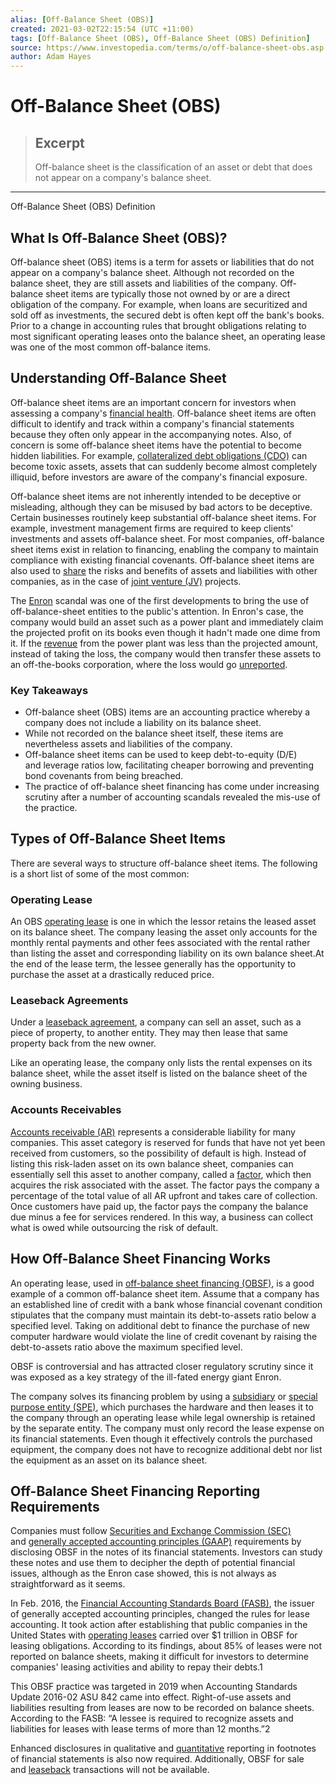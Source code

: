 ```yaml
---
alias: [Off-Balance Sheet (OBS)]
created: 2021-03-02T22:15:54 (UTC +11:00)
tags: [Off-Balance Sheet (OBS), Off-Balance Sheet (OBS) Definition]
source: https://www.investopedia.com/terms/o/off-balance-sheet-obs.asp
author: Adam Hayes
---
```


# Off-Balance Sheet (OBS)

> ## Excerpt
> Off-balance sheet is the classification of an asset or debt that does not appear on a company's balance sheet.

---

Off-Balance Sheet (OBS) Definition
## What Is Off-Balance Sheet (OBS)?

Off-balance sheet (OBS) items is a term for assets or liabilities that do not appear on a company's balance sheet. Although not recorded on the balance sheet, they are still assets and liabilities of the company. Off-balance sheet items are typically those not owned by or are a direct obligation of the company. For example, when loans are securitized and sold off as investments, the secured debt is often kept off the bank's books. Prior to a change in accounting rules that brought obligations relating to most significant operating leases onto the balance sheet, an operating lease was one of the most common off-balance items.

## Understanding Off-Balance Sheet

Off-balance sheet items are an important concern for investors when assessing a company's [financial health](https://www.investopedia.com/terms/f/financial-health.asp). Off-balance sheet items are often difficult to identify and track within a company's financial statements because they often only appear in the accompanying notes. Also, of concern is some off-balance sheet items have the potential to become hidden liabilities. For example, [collateralized debt obligations (CDO)](https://www.investopedia.com/terms/c/cdo.asp) can become toxic assets, assets that can suddenly become almost completely illiquid, before investors are aware of the company's financial exposure.

Off-balance sheet items are not inherently intended to be deceptive or misleading, although they can be misused by bad actors to be deceptive. Certain businesses routinely keep substantial off-balance sheet items. For example, investment management firms are required to keep clients' investments and assets off-balance sheet. For most companies, off-balance sheet items exist in relation to financing, enabling the company to maintain compliance with existing financial covenants. Off-balance sheet items are also used to [share](https://www.investopedia.com/terms/r/risk-participation.asp) the risks and benefits of assets and liabilities with other companies, as in the case of [joint venture (JV)](https://www.investopedia.com/terms/j/jointventure.asp) projects.

The [Enron](https://www.investopedia.com/terms/e/enron.asp) scandal was one of the first developments to bring the use of off-balance-sheet entities to the public's attention. In Enron's case, the company would build an asset such as a power plant and immediately claim the projected profit on its books even though it hadn't made one dime from it. If the [revenue](https://www.investopedia.com/terms/r/revenue.asp) from the power plant was less than the projected amount, instead of taking the loss, the company would then transfer these assets to an off-the-books corporation, where the loss would go [unreported](https://www.investopedia.com/updates/enron-scandal-summary/).

### Key Takeaways

-   Off-balance sheet (OBS) items are an accounting practice whereby a company does not include a liability on its balance sheet.
-   While not recorded on the balance sheet itself, these items are nevertheless assets and liabilities of the company.
-   Off-balance sheet items can be used to keep debt-to-equity (D/E) and leverage ratios low, facilitating cheaper borrowing and preventing bond covenants from being breached.
-   The practice of off-balance sheet financing has come under increasing scrutiny after a number of accounting scandals revealed the mis-use of the practice.

## Types of Off-Balance Sheet Items

There are several ways to structure off-balance sheet items. The following is a short list of some of the most common:

### Operating Lease

An OBS [operating lease](https://www.investopedia.com/terms/o/operatinglease.asp) is one in which the lessor retains the leased asset on its balance sheet. The company leasing the asset only accounts for the monthly rental payments and other fees associated with the rental rather than listing the asset and corresponding liability on its own balance sheet.At the end of the lease term, the lessee generally has the opportunity to purchase the asset at a drastically reduced price.

### Leaseback Agreements

Under a [leaseback agreement](https://www.investopedia.com/terms/l/leaseback.asp), a company can sell an asset, such as a piece of property, to another entity. They may then lease that same property back from the new owner.

Like an operating lease, the company only lists the rental expenses on its balance sheet, while the asset itself is listed on the balance sheet of the owning business.

### Accounts Receivables

[Accounts receivable (AR)](https://www.investopedia.com/terms/a/accountsreceivable.asp) represents a considerable liability for many companies. This asset category is reserved for funds that have not yet been received from customers, so the possibility of default is high. Instead of listing this risk-laden asset on its own balance sheet, companies can essentially sell this asset to another company, called a [factor](https://www.investopedia.com/terms/f/factor.asp), which then acquires the risk associated with the asset. The factor pays the company a percentage of the total value of all AR upfront and takes care of collection. Once customers have paid up, the factor pays the company the balance due minus a fee for services rendered. In this way, a business can collect what is owed while outsourcing the risk of default.

## How Off-Balance Sheet Financing Works

An operating lease, used in [off-balance sheet financing (OBSF)](https://www.investopedia.com/terms/o/obsf.asp), is a good example of a common off-balance sheet item. Assume that a company has an established line of credit with a bank whose financial covenant condition stipulates that the company must maintain its debt-to-assets ratio below a specified level. Taking on additional debt to finance the purchase of new computer hardware would violate the line of credit covenant by raising the debt-to-assets ratio above the maximum specified level.

OBSF is controversial and has attracted closer regulatory scrutiny since it was exposed as a key strategy of the ill-fated energy giant Enron.

The company solves its financing problem by using a [subsidiary](https://www.investopedia.com/terms/s/subsidiary.asp) or [special purpose entity (SPE)](https://www.investopedia.com/terms/s/spv.asp), which purchases the hardware and then leases it to the company through an operating lease while legal ownership is retained by the separate entity. The company must only record the lease expense on its financial statements. Even though it effectively controls the purchased equipment, the company does not have to recognize additional debt nor list the equipment as an asset on its balance sheet.

## Off-Balance Sheet Financing Reporting Requirements

Companies must follow [Securities and Exchange Commission (SEC)](https://www.investopedia.com/terms/s/sec.asp) and [generally accepted accounting principles (GAAP)](https://www.investopedia.com/terms/g/gaap.asp) requirements by disclosing OBSF in the notes of its financial statements. Investors can study these notes and use them to decipher the depth of potential financial issues, although as the Enron case showed, this is not always as straightforward as it seems.

In Feb. 2016, the [Financial Accounting Standards Board (FASB)](https://www.investopedia.com/terms/f/fasb.asp), the issuer of generally accepted accounting principles, changed the rules for lease accounting. It took action after establishing that public companies in the United States with [operating leases](https://www.investopedia.com/terms/o/operatinglease.asp) carried over $1 trillion in OBSF for leasing obligations. According to its findings, about 85% of leases were not reported on balance sheets, making it difficult for investors to determine companies' leasing activities and ability to repay their debts.1

This OBSF practice was targeted in 2019 when Accounting Standards Update 2016-02 ASU 842 came into effect. Right-of-use assets and liabilities resulting from leases are now to be recorded on balance sheets. According to the FASB: “A lessee is required to recognize assets and liabilities for leases with lease terms of more than 12 months.”2

Enhanced disclosures in qualitative and [quantitative](https://www.investopedia.com/terms/q/quantitativeanalysis.asp) reporting in footnotes of financial statements is also now required. Additionally, OBSF for sale and [leaseback](https://www.investopedia.com/terms/l/leaseback.asp) transactions will not be available.
